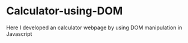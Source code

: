 # Calculator-using-DOM
Here I developed an calculator webpage by using DOM manipulation in Javascript 
